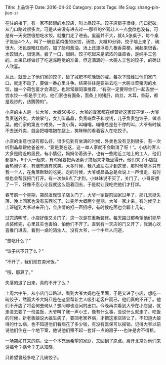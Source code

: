 Title: 上品饺子
Date: 2016-04-20
Category: posts
Tags: life
Slug: shang-pin-jiao-zi

在住的楼下，有一家不起眼的水饺店，叫上品饺子。饺子店房子很矮，门口挺破。从门口路过很多次，可是从来没有进去过---那样的外观让人一点食欲也没有。可是有一天突然很想吃水饺，就推门走了进去。里面并不大，就4,5张桌子，每个桌子能坐4个人。叫了一碗韭菜鸡蛋的水饺，汤饺。大概10分钟，饺子端上来了，碗很大，汤色是暗红色的，加了醋和酱油，汤上还漂浮着几根香菜梗，闻起来很香。水饺很大，很饱满，尝了一口，很鲜。饺子吃起来是浓浓的韭菜香，是纯手工包的。本来已经做好了吃速冻睡觉的准备，但这满满的一大碗人工包的饺子，的确让人欣喜。

从此，就爱上了他们家的饺子，破了减肥不吃晚饭的戒。每次下班经过他们家门口，就走不动了，要做一番心里斗争。结果往往是要进去吃一大碗韭菜猪肉的水饺，加一个荷包蛋才会满足。也常常跟同事推荐，“有空一定要带你们一起去尝一尝水饺---都是手工的，他们家也有面条，面条上的猪肝，肉丝，木耳，香菇，都是现炒的，热腾腾的”。

小店的主人是一位大爷，大概50多岁，大爷的宜家都在经营折这家饺子馆---大爷负责送外卖，大娘掌勺，女儿叫晶晶，负责端盘子和收钱，儿子负责包饺子，做凉菜。他们家的第五个成员，一直小黄，叫喵喵。喵喵总是在不停的叫，大爷有时候不去送外卖，就会把喵喵抱在腿上，笑眯眯的看着客人在吃饺子。

小店的生意也没有那么好，很少见到有坐满的时候，外卖也没有见到很多。有一次听到晶晶跟他爸爸吵，“要是我在这，这一单人家就不会取消了呀！”。小店的客人大多是附近的居民，有小情侣，妈妈带着孩子。也有一些附近工地上的工人，他们都是5，6个人一起来，有时候要把两张桌子拼起来才能坐得开。他们来了小店就会热闹许多，有烟有酒有欢笑。大多时候，我八点左右才到这里，那时候基本只有我一个人，在角落默默的吃完。走的时候，大爷或晶晶总是会说上一声慢走，有时候也会帮我把门打开。有一次快9点了才到，小妹妹说不买了，关门了。小哥哥想了一下，好像不忍心让我就这么饿着回去，于是就让我吃完他们才打烊。

春节前一个星期，突然发现饺子店关门了，大爷一家提前回家过年了，那几天挺失落，晚上回家也没有东西吃了。过完年大概两个星期，大爷一家才来。有时候早上上班碰到大爷过来开门，会热情的打一声招呼，有时候吃面也会聊上几句。

过完清明节，小店好像又关门了，这一次是在重新装修。每天路过都希望他们能早点装修完，心里其实也害怕，怕他们不开了。直到有一天店的门又开了，我满心欢喜推门进去，看到一桌的陌生人，没有大爷，一个中年人问道，

“想吃什么？”

“饺子店不开了么？”

“不开了，我们现在卖米饭。”

“哦，那算了。”

失落的退了出来，真的不开了么？

上周六中午，从小店门口路过，看到大爷大妈也在里面，于是又进了小店，想吃一碗饺子，然而大爷大妈只是在这里帮新主人吸引老客户而已，他们真的不开了。他们不开店了将会何去何从？想问却也没问的出口。今晚再次看到大爷在小店里，就走进去要了一份盖饭，大爷叫了我一声小王，像有什么事，没说什么就走了。吃饭的时候，新老板娘说大娘生病了，要回老家养病，才把这家店转让了。不知道大娘得的什么病，也不知道他们看病花了多少钱，有没有医保可以报销。记得大爷以前说他们住在一个地下室，他说他们租不起一套好一点的房子---也许是舍不得租。

一场突如其来的病，让一个本充满希望的家庭，又回到了原点。离开北京对他们来说福兮？祸兮？无从知晓。

只希望曾经多吃了几碗饺子。